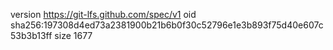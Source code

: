version https://git-lfs.github.com/spec/v1
oid sha256:197308d4ed73a2381900b21b6b0f30c52796e1e3b893f75d40e607c53b3b13ff
size 1677

